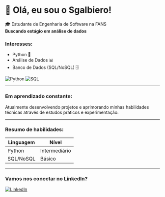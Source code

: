 # 👋 Olá, eu sou o Sgalbiero!

🎓 Estudante de Engenharia de Software na FANS  
**Buscando estágio em análise de dados**

### Interesses:
- Python 🐍
- Análise de Dados 📊
- Banco de Dados (SQL/NoSQL) 🗄️

![Python](https://img.shields.io/badge/Python-3776AB?logo=python&logoColor=white)
![SQL](https://img.shields.io/badge/SQL-4479A1?logo=postgresql&logoColor=white)

---

### Em aprendizado constante:
Atualmente desenvolvendo projetos e aprimorando minhas habilidades técnicas através de estudos práticos e experimentação.

---

### Resumo de habilidades:

| Linguagem    | Nível         |
|-------------|---------------|
| Python      | Intermediário |
| SQL/NoSQL   | Básico        |

---

### Vamos nos conectar no LinkedIn?
[![LinkedIn](https://img.shields.io/badge/-Vinicius%20Sgalbiero-blue?style=flat-square&logo=linkedin&logoColor=white)](https://www.linkedin.com/in/vinicius-eduardo-sgalbiero-a2904330a)

